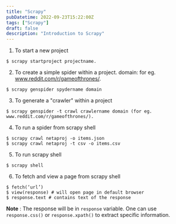 ```yaml
---
title: "Scrapy"
pubDatetime: 2022-09-23T15:22:00Z
tags: ["Scrapy"]
draft: false
description: "Introduction to Scrapy"
---
```


1. To start a new project

```shell
$ scrapy startproject projectname.
```

2. To create a simple spider within a project.
   domain: for eg. www.reddit.com/r/gameofthrones/.

```shell
$ scrapy genspider spydername domain
```

3. To generate a "crawler" within a project

```shell
$ scrapy genspider -t crawl crawlername domain (for eg. 	www.reddit.com/r/gameofthrones/).
```

4. To run a spider from scrapy shell

```shell
$ scrapy crawl netaproj -o items.json
$ scrapy crawl netaproj -t csv -o items.csv
```

5. To run scrapy shell

```shell
$ scrapy shell
```

6. To fetch and view a page from scrapy shell

```shell
$ fetch(‘url’)
$ view(response) # will open page in default browser
$ response.text # contains text of the response
```

**Note** : The response will be in `response` variable. One can use `response.css()` or `response.xpath()` to extract specific information.
